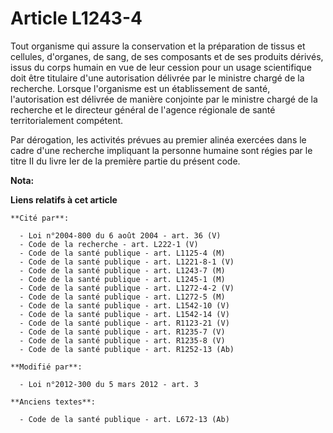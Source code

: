 # Article L1243-4

Tout organisme qui assure la conservation et la préparation de tissus et cellules, d'organes, de sang, de ses composants et
de ses produits dérivés, issus du corps humain en vue de leur cession pour un usage scientifique doit être titulaire d'une
autorisation délivrée par le ministre chargé de la recherche. Lorsque l'organisme est un établissement de santé,
l'autorisation est délivrée de manière conjointe par le ministre chargé de la recherche et le directeur général de l'agence
régionale de santé territorialement compétent. 

Par dérogation, les activités prévues au premier alinéa exercées dans le cadre d'une recherche impliquant la personne humaine
sont régies par le titre II du livre Ier de la première partie du présent code.

**Nota:**



**Liens relatifs à cet article**

	**Cité par**:

	  - Loi n°2004-800 du 6 août 2004 - art. 36 (V)
	  - Code de la recherche - art. L222-1 (V)
	  - Code de la santé publique - art. L1125-4 (M)
	  - Code de la santé publique - art. L1221-8-1 (V)
	  - Code de la santé publique - art. L1243-7 (M)
	  - Code de la santé publique - art. L1245-1 (M)
	  - Code de la santé publique - art. L1272-4-2 (V)
	  - Code de la santé publique - art. L1272-5 (M)
	  - Code de la santé publique - art. L1542-10 (V)
	  - Code de la santé publique - art. L1542-14 (V)
	  - Code de la santé publique - art. R1123-21 (V)
	  - Code de la santé publique - art. R1235-7 (V)
	  - Code de la santé publique - art. R1235-8 (V)
	  - Code de la santé publique - art. R1252-13 (Ab)

	**Modifié par**:

	  - Loi n°2012-300 du 5 mars 2012 - art. 3

	**Anciens textes**:

	  - Code de la santé publique - art. L672-13 (Ab)
